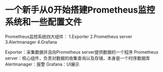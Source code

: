 # 一个新手从0开始搭建Prometheus监控系统和一些配置文件
Prometheus监控系统四大组件：
1.Exporter 
2.Prometheus server
3.Alertmanager
4.Grafana

Exporter：采集数据并且向Prometheus server提供数据的一个程序
Prometheus server：核心组件，负责对数据的收集查询以及存储，本身是一个时序数据库
Alertmanager：报警
Grafana：UI展示

